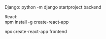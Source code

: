Django: 
python -m django startproject backend

React:  
npm install -g create-react-app

npx create-react-app frontend
